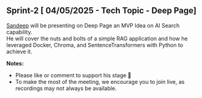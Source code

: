 ## Sprint-2 [ 04/05/2025 - Tech Topic - Deep Page]

[Sandeep](www.interviewdose.com/contacts) will be presenting on Deep Page an MVP Idea on AI Search capability.   
He will cover the nuts and bolts of a simple RAG application and how he leveraged Docker, Chroma, and SentenceTransformers with Python to achieve it.

**Notes:**
- Please like or comment to support his stage 🚀
- To make the most of the meeting, we encourage you to join live, as recordings may not always be available.
